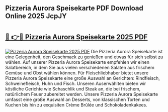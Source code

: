## Pizzeria Aurora Speisekarte PDF Download Online 2025 JcpJY

# <h2><a href="http://gcebow9.nevu.top/?p=Pizzeria+Aurora+Speisekarte">🔗 👉🔴 Pizzeria Aurora Speisekarte 2025 PDF</a></h2>

[![Pizzeria Aurora Speisekarte 2025 PDF](https://i.imgur.com/dBaPXMq.png)](http://gcebow9.nevu.top/?p=Pizzeria+Aurora+Speisekarte)
Die Pizzeria Aurora Speisekarte ist eine Gelegenheit, den Geschmack zu genießen und etwas für sich selbst zu wählen. Auf unserer Pizzeria Aurora Speisekarte empfehlen wir einen Salatbereich, in dem Sie aus vielen verschiedenen Salaten aus frischem Gemüse und Obst wählen können. Für Fleischliebhaber bietet unsere Pizzeria Aurora Speisekarte eine große Auswahl an Gerichten: Rindfleisch, Schweinefleisch, Huhn und Fisch. Unseren Auserwählten bieten wir köstliche Gerichte wie Schaschlik und Steak an, die bei frischem, natürlichem Feuer zubereitet werden. Unsere Pizzeria Aurora Speisekarte umfasst eine große Auswahl an Desserts, von klassischen Torten und Kuchen bis hin zu exquisiten Crème Brûlée und Schokoladenkakees.
